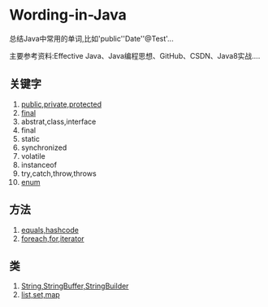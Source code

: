 # Wording-in-Java
总结Java中常用的单词,比如'public''Date''@Test'...

主要参考资料:Effective Java、Java编程思想、GitHub、CSDN、Java8实战....

## 关键字

1. [public,private,protected](src/访问控制.md)   
2. [final](src/final.md)
3. abstrat,class,interface  
4. final  
5. static  
6. synchronized  
7. volatile  
8. instanceof  
9. try,catch,throw,throws  
10. [enum](src/enum.md)

## 方法

1. [equals,hashcode](src/equals,hashcode.md)  
2. [foreach,for,iterator](src/循环.md)

## 类

1. [String,StringBuffer,StringBuilder](src/String.md)
2. [list,set,map](src/容器.md)
